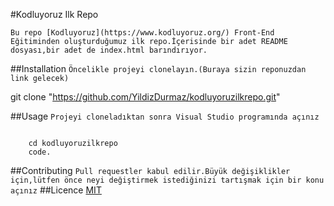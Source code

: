 #Kodluyoruz Ilk Repo
```
Bu repo [Kodluyoruz](https://www.kodluyoruz.org/) Front-End Eğitiminden oluşturduğumuz ilk repo.İçerisinde bir adet README dosyası,bir adet de index.html barındırıyor.
```
##Installation
`Öncelikle projeyi clonelayın.(Buraya sizin reponuzdan link gelecek)`

 git clone "https://github.com/YildizDurmaz/kodluyoruzilkrepo.git"

##Usage
`Projeyi cloneladıktan sonra Visual Studio programında açınız`
```Linux için:

    cd kodluyoruzilkrepo
    code.

```
##Contributing
```Pull requestler kabul edilir.Büyük değişiklikler için,lütfen önce neyi değiştirmek istediğinizi tartışmak için bir konu açınız```
##Licence
[MIT](https://choosealicense.com/licenses/mit/)
